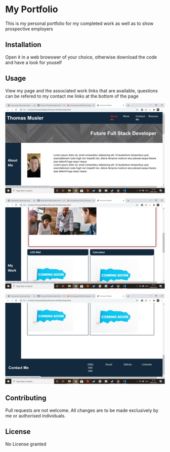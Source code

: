 # My Portfolio

This is my personal portfolio for my completed work as well as to show prospective employers

## Installation

Open it in a web browswer of your choice, 
otherwise download the code and have a look for youself

## Usage
View my page and the associated work links that are available, questions can be refered to my contact me links at the bottom of the page

![Portfolio](images/Screenshot_3.png)

![Portfolio](images/Screenshot_4.png)

![Portfolio](images/Screenshot_5.png)


## Contributing
Pull requests are not welcome. All changes are to be made exclusively by me or authorised individuals.


## License
No License granted